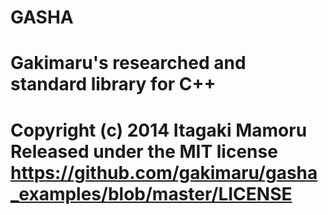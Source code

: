 GASHA
=====
Gakimaru's researched and standard library for C++
=====
Copyright (c) 2014 Itagaki Mamoru
Released under the MIT license
  https://github.com/gakimaru/gasha_examples/blob/master/LICENSE
=====
